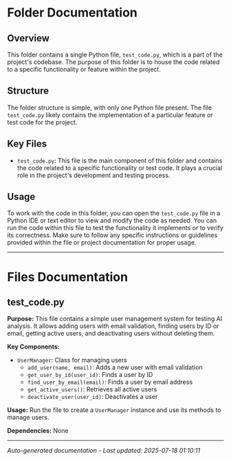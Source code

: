 # Folder Documentation

## Overview
This folder contains a single Python file, `test_code.py`, which is a part of the project's codebase. The purpose of this folder is to house the code related to a specific functionality or feature within the project.

## Structure
The folder structure is simple, with only one Python file present. The file `test_code.py` likely contains the implementation of a particular feature or test code for the project.

## Key Files
- `test_code.py`: This file is the main component of this folder and contains the code related to a specific functionality or test code. It plays a crucial role in the project's development and testing process.

## Usage
To work with the code in this folder, you can open the `test_code.py` file in a Python IDE or text editor to view and modify the code as needed. You can run the code within this file to test the functionality it implements or to verify its correctness. Make sure to follow any specific instructions or guidelines provided within the file or project documentation for proper usage.

---

# Files Documentation

## test_code.py

**Purpose:** This file contains a simple user management system for testing AI analysis. It allows adding users with email validation, finding users by ID or email, getting active users, and deactivating users without deleting them.

**Key Components:**
- `UserManager`: Class for managing users
  - `add_user(name, email)`: Adds a new user with email validation
  - `get_user_by_id(user_id)`: Finds a user by ID
  - `find_user_by_email(email)`: Finds a user by email address
  - `get_active_users()`: Retrieves all active users
  - `deactivate_user(user_id)`: Deactivates a user

**Usage:** Run the file to create a `UserManager` instance and use its methods to manage users.

**Dependencies:** None

---
*Auto-generated documentation - Last updated: 2025-07-18 01:10:11*
